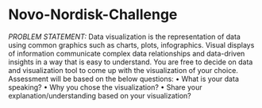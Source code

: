 # Novo-Nordisk-Challenge

*PROBLEM STATEMENT:*
Data visualization is the representation of data using common graphics such as charts, plots, infographics.
Visual displays of information communicate complex data relationships and data-driven insights in a way that is easy to understand.
You are free to decide on data and visualization tool to come up with the visualization of your choice. Assessment will be based on the below questions:
•	What is your data speaking?
•	Why you chose the visualization?
•	Share your explanation/understanding based on your visualization?
